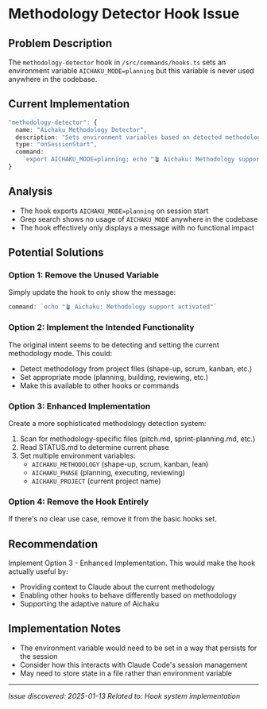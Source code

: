 # Methodology Detector Hook Issue

## Problem Description
The `methodology-detector` hook in `/src/commands/hooks.ts` sets an environment variable `AICHAKU_MODE=planning` but this variable is never used anywhere in the codebase.

## Current Implementation
```typescript
"methodology-detector": {
  name: "Aichaku Methodology Detector",
  description: "Sets environment variables based on detected methodology",
  type: "onSessionStart",
  command:
    `export AICHAKU_MODE=planning; echo "🪴 Aichaku: Methodology support activated"`,
}
```

## Analysis
- The hook exports `AICHAKU_MODE=planning` on session start
- Grep search shows no usage of `AICHAKU_MODE` anywhere in the codebase
- The hook effectively only displays a message with no functional impact

## Potential Solutions

### Option 1: Remove the Unused Variable
Simply update the hook to only show the message:
```typescript
command: `echo "🪴 Aichaku: Methodology support activated"`
```

### Option 2: Implement the Intended Functionality
The original intent seems to be detecting and setting the current methodology mode. This could:
- Detect methodology from project files (shape-up, scrum, kanban, etc.)
- Set appropriate mode (planning, building, reviewing, etc.)
- Make this available to other hooks or commands

### Option 3: Enhanced Implementation
Create a more sophisticated methodology detection system:
1. Scan for methodology-specific files (pitch.md, sprint-planning.md, etc.)
2. Read STATUS.md to determine current phase
3. Set multiple environment variables:
   - `AICHAKU_METHODOLOGY` (shape-up, scrum, kanban, lean)
   - `AICHAKU_PHASE` (planning, executing, reviewing)
   - `AICHAKU_PROJECT` (current project name)

### Option 4: Remove the Hook Entirely
If there's no clear use case, remove it from the basic hooks set.

## Recommendation
Implement Option 3 - Enhanced Implementation. This would make the hook actually useful by:
- Providing context to Claude about the current methodology
- Enabling other hooks to behave differently based on methodology
- Supporting the adaptive nature of Aichaku

## Implementation Notes
- The environment variable would need to be set in a way that persists for the session
- Consider how this interacts with Claude Code's session management
- May need to store state in a file rather than environment variable

---
*Issue discovered: 2025-01-13*
*Related to: Hook system implementation*